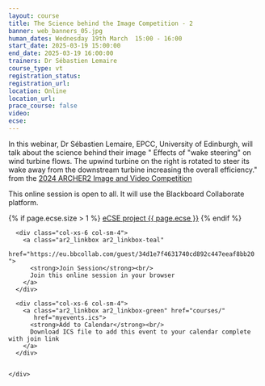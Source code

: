 ```yaml
---
layout: course
title: The Science behind the Image Competition - 2
banner: web_banners_05.jpg
human_dates: Wednesday 19th March  15:00 - 16:00 
start_date: 2025-03-19 15:00:00
end_date: 2025-03-19 16:00:00
trainers: Dr Sébastien Lemaire
course_type: vt
registration_status:
registration_url:
location: Online
location_url:
prace_course: false
video: 
ecse:
---
```



In this webinar, Dr Sébastien Lemaire, EPCC, University of Edinburgh, will talk about the science behind their image " Effects of "wake steering" on wind turbine flows. The upwind turbine on the right is rotated to steer its wake away from the downstream turbine increasing the overall efficiency." from the [2024 ARCHER2 Image and Video Competition](https://www.archer2.ac.uk/about/gallery/2024-image-comp/)


This online session is open to all. It will use the Blackboard Collaborate platform.

{% if page.ecse.size > 1 %}
<a href="{{ site.baseurl }}/ecse/reports/{{ page.ecse }}">eCSE project {{ page.ecse }}</a>
{% endif %}

<section id="service">



  <div class="row ">	

      <div class="col-xs-6 col-sm-4">
        <a class="ar2_linkbox ar2_linkbox-teal" 
          href="https://eu.bbcollab.com/guest/34d1e7f4631740cd892c447eeaf8bb20  ">
          <strong>Join Session</strong><br/>
          Join this online session in your browser
        </a>
      </div>

      <div class="col-xs-6 col-sm-4">
        <a class="ar2_linkbox ar2_linkbox-green" href="courses/"
           href="myevents.ics">
          <strong>Add to Calendar</strong><br/>
          Download ICS file to add this event to your calendar complete with join link
        </a>
      </div>

											
    </div>




<!--

<h2><a name="video">Video</a></h2>

<div>

<iframe title="Video"  width="560" height="315" src="https://www.youtube.com/embed/xxxxx " frameborder="0" allow="accelerometer; autoplay; encrypted-media; gyroscope; picture-in-picture" allowfullscreen></iframe>

</div>


-->

<!--

<section id="service">

    <div class="row ">	



      <div class="col-xs-6 col-sm-4">
        <a class="ar2_linkbox ar2_linkbox-teal" href="  ">
          <strong>Transcript</strong><br/>
          Download a transcript of the video audio
        </a>
      </div>



      <div class="col-xs-6 col-sm-4">
        <a class="ar2_linkbox ar2_linkbox-green" href="courses/"
           href="smartsim.pdf">
          <strong>Holly Judge Slides</strong><br/>
          Download pdf of the presentation
        </a>
      </div>



</section>

-->